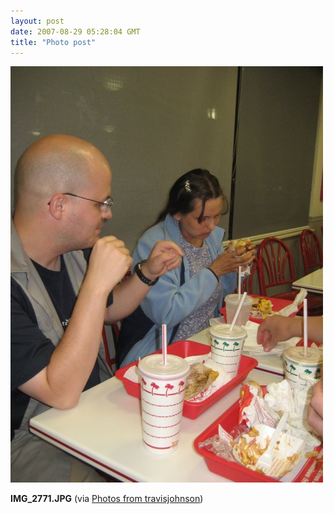 ```yaml
---
layout: post
date: 2007-08-29 05:28:04 GMT
title: "Photo post"
---
```

![travisj](/images/803d77cf068c1418101c0a3d86adf0b76211f3a65d96081c056c9c528f3e9533.jpg)

<b>IMG_2771.JPG</b> (via <a href="http://www.flickr.com/photos/travisjohnson/1263079369/">Photos from travisjohnson</a>)